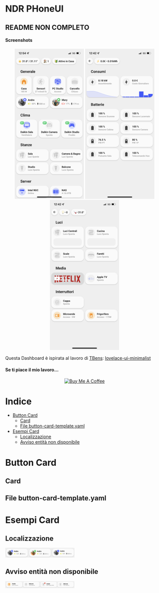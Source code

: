 # NDR PHoneUI

## README NON COMPLETO

#### Screenshots

<p align="center">
<img src="/www/screenshots/home_9.png" width="220" /> <img src="/www/screenshots/power.png" width="220" /> <img src="/www/screenshots/room.png" width="220" />
</p>

Questa Dashboard è ispirata al lavoro di [TBens](https://github.com/TBens): [lovelace-ui-minimalist](https://github.com/TBens/lovelace-ui-minimalist#cards)

#### Se ti piace il mio lavoro...

<p align="center">
<a href="https://www.buymeacoffee.com/Ndr91" target="_blank"><img src="https://cdn.buymeacoffee.com/buttons/default-orange.png" alt="Buy Me A Coffee" height="41" width="174"></a>
</p>

# Indice

- [Button Card](#button-card)
  - [Card](#card)
  - [File button-card-template.yaml](#file-button-card-template.yaml)  
- [Esempi Card](#esempi-card)
  - [Localizzazione](#localizzazione)
  - [Avviso entità non disponibile](#avviso-entità-non-disponibile)  

# Button Card


## Card


## File button-card-template.yaml


# Esempi Card
## Localizzazione
<img src="/www/screenshots/location.png" width="220" />

## Avviso entità non disponibile
<img src="/www/screenshots/state_warning.png" width="220" />